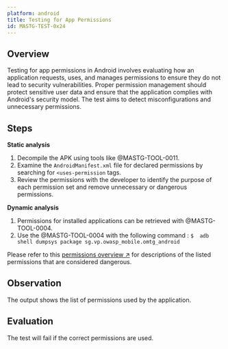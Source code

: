 ```yaml
---
platform: android
title: Testing for App Permissions
id: MASTG-TEST-0x24
---
```


## Overview
Testing for app permissions in Android involves evaluating how an application requests, uses, and manages permissions to ensure they do not lead to security vulnerabilities. Proper permission management should protect sensitive user data and ensure that the application complies with Android's security model. The test aims to detect misconfigurations and unnecessary permissions.

## Steps

**Static analysis**
 1. Decompile the APK using tools like @MASTG-TOOL-0011.
 2. Examine the `AndroidManifest.xml` file for declared permissions by searching for `<uses-permission` tags.
 3. Review the permissions with the developer to identify the purpose of each permission set and remove unnecessary or dangerous permissions.

**Dynamic analysis**
 1. Permissions for installed applications can be retrieved with @MASTG-TOOL-0004.
 2. Use the @MASTG-TOOL-0004 with the following command :
`$  adb shell dumpsys package sg.vp.owasp_mobile.omtg_android`

  Please refer to this [permissions overview ↗](https://developer.android.com/guide/topics/permissions/overview#permission-groups "Table 1. Dangerous permissions and permission groups.") for descriptions of the listed permissions that are considered dangerous.

## Observation
The output shows the list of permissions used by the application.

## Evaluation
The test will fail if the correct permissions are used.